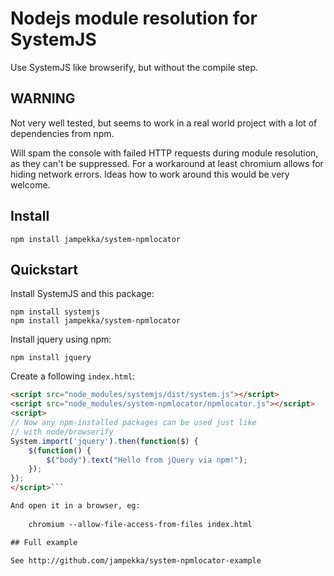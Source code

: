 # Nodejs module resolution for SystemJS

Use SystemJS like browserify, but without the compile step.

## WARNING

Not very well tested, but seems to work in a real world project
with a lot of dependencies from npm.

Will spam the console with failed HTTP requests during module
resolution, as they can't be suppressed. For a workaround at least chromium
allows for hiding network errors. Ideas how to work around
this would be very welcome.

## Install

    npm install jampekka/system-npmlocator

## Quickstart

Install SystemJS and this package:

    npm install systemjs
    npm install jampekka/system-npmlocator

Install jquery using npm:

    npm install jquery

Create a following `index.html`:
```html
<script src="node_modules/systemjs/dist/system.js"></script>
<script src="node_modules/system-npmlocator/npmlocator.js"></script>
<script>
// Now any npm-installed packages can be used just like
// with node/browserify
System.import('jquery').then(function($) {
    $(function() {
        $("body").text("Hello from jQuery via npm!");
    });
});
</script>```

And open it in a browser, eg:
    
    chromium --allow-file-access-from-files index.html

## Full example

See http://github.com/jampekka/system-npmlocator-example

